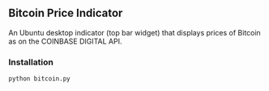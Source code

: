 ## Bitcoin Price Indicator

An Ubuntu desktop indicator (top bar widget) that displays prices of Bitcoin as on the COINBASE DIGITAL API.

### Installation

```
python bitcoin.py 
```
